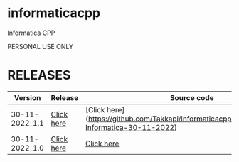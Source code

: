 # informaticacpp
Informatica CPP

PERSONAL USE ONLY

# RELEASES
| Version | Release | Source code
| --- | --- | --- |
| 30-11-2022_1.1| [Click here](https://github.com/Takkapi/informaticacpp/releases/tag/30-11-2022_1.1) | [Click here] (https://github.com/Takkapi/informaticacpp/tree/main/Sarcina-Informatica-30-11-2022) |
| 30-11-2022_1.0 | [Click here](https://github.com/Takkapi/informaticacpp/releases/tag/30-11-2022_1.0) | [Click here](https://github.com/Takkapi/informaticacpp/tree/main/Sarcina-Informatica-30-11-2022) |
